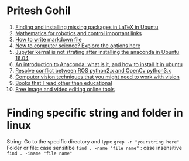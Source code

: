 # Pritesh Gohil

1. [Finding and installing missing packages in LaTeX in Ubuntu](latex.md)
2. [Mathematics for robotics and control important links](mrc.md)
3. [How to write markdown file](https://guides.github.com/features/mastering-markdown) 
4. [New to computer science? Explore the options here](https://www.javatpoint.com/)
5. [Jupyter kernal is not strating after installing the anaconda in Ubuntu 16.04](jupyter.md)
6. [An introduction to Anaconda: what is it, and how to install it in ubuntu](https://medium.freecodecamp.org/how-to-install-anaconda-on-ubuntu-16-04-64-bit-6f1c4675ce44)
7. [Resolve conflict between ROS  python2.x and OpenCv python3.x](opencvVsRos.md)
8. [Computer vision techniques that you might need to work with vision](https://heartbeat.fritz.ai/the-5-computer-vision-techniques-that-will-change-how-you-see-the-world-1ee19334354b)
9. [Books that I read other than educational](books.md)
10. [Free image and video editing online tools](tools.md)

# Finding specific string and folder in linux
String: Go to the specific directory and type `grep -r "yourstring here"`
Folder or file: case sensitibe `find . -name "file name"`
      : case insensitive `find . -iname "file name"`
